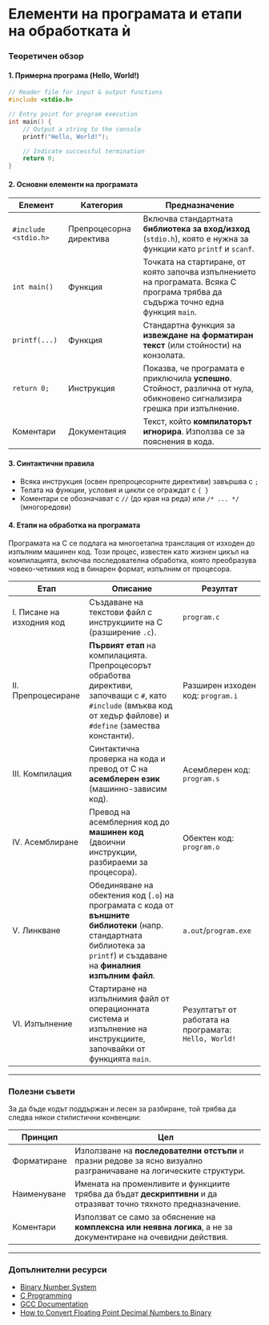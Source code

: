 # Елементи на програмата и етапи на обработката ѝ

### Теоретичен обзор

#### 1. Примерна програма (Hello, World!)

```c
// Header file for input & output functions
#include <stdio.h>

// Entry point for program execution
int main() {
    // Output a string to the console
    printf("Hello, World!");

    // Indicate successful termination
    return 0;
}
```

#### 2. Основни елементи на програмата

| Елемент | Категория | Предназначение |
|----------|----------|----------|
| `#include <stdio.h>` | Препроцесорна директива | Включва стандартната **библиотека за вход/изход** (`stdio.h`), която е нужна за функции като `printf` и `scanf`. |
| `int main()` | Функция | Точката на стартиране, от която започва изпълнението на програмата. Всяка C програма трябва да съдържа точно една функция `main`. |
| `printf(...)` | Функция | Стандартна функция за **извеждане на форматиран текст** (или стойности) на конзолата. |
| `return 0;` | Инструкция | Показва, че програмата е приключила **успешно**. Стойност, различна от нула, обикновено сигнализира грешка при изпълнение. |
| Коментари | Документация | Текст, който **компилаторът игнорира**. Използва се за пояснения в кода. |

#### 3. Синтактични правила

- Всяка инструкция (освен препроцесорните директиви) завършва с `;`
- Телата на функции, условия и цикли се ограждат с `{ }`
- Коментари се обозначават с `//` (до края на реда) или `/* ... */` (многоредови)

#### 4. Етапи на обработка на програмата

Програмата на C се подлага на многоетапна транслация от изходен до изпълним машинен код. Този процес, известен като жизнен цикъл на компилацията, включва последователна обработка, която преобразува човеко-четимия код в бинарен формат, изпълним от процесора.

| Етап | Описание | Резултат |
|----------|----------|----------|
| I. Писане на изходния код | Създаване на текстови файл с инструкциите на C (разширение `.c`). | `program.c` |
| II. Препроцесиране | **Първият етап** на компилацията. Препроцесорът обработва директиви, започващи с `#`, като `#include` (вмъква код от хедър файлове) и `#define` (замества константи). | Разширен изходен код: `program.i` |
| III. Компилация | Синтактична проверка на кода и превод от C на **асемблерен език** (машинно-зависим код). | Асемблерен код: `program.s` |
| IV. Асемблиране | Превод на асемблерния код до **машинен код** (двоични инструкции, разбираеми за процесора). | Обектен код: `program.o` |
| V. Линкване | Обединяване на обектения код (`.o`) на програмата с кода от **външните библиотеки** (напр. стандартната библиотека за `printf`) и създаване на **финалния изпълним файл**. | `a.out`/`program.exe` |
| VI. Изпълнение | Стартиране на изпълнимия файл от операционната система и изпълнение на инструкциите, започвайки от функцията `main`. | Резултатът от работата на програмата: `Hello, World!` |

---

### Полезни съвети

За да бъде кодът поддържан и лесен за разбиране, той трябва да следва някои стилистични конвенции:

| Принцип | Цел |
|----------|----------|
| Форматиране | Използване на **последователни отстъпи** и празни редове за ясно визуално разграничаване на логическите структури. |
| Наименуване | Имената на променливите и функциите трябва да бъдат **дескриптивни** и да отразяват точно тяхното предназначение. |
| Коментари | Използват се само за обяснение на **комплексна или неявна логика**, а не за документиране на очевидни действия. |

---

### Допълнителни ресурси

- [Binary Number System](https://www.mathsisfun.com/binary-number-system.html)
- [C Programming](https://devdocs.io/c/)
- [GCC Documentation](https://gcc.gnu.org/)
- [How to Convert Floating Point Decimal Numbers to Binary](https://www.youtube.com/watch?v=pgxigy68QZo)